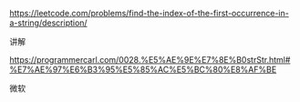 https://leetcode.com/problems/find-the-index-of-the-first-occurrence-in-a-string/description/


讲解


https://programmercarl.com/0028.%E5%AE%9E%E7%8E%B0strStr.html#%E7%AE%97%E6%B3%95%E5%85%AC%E5%BC%80%E8%AF%BE


微软